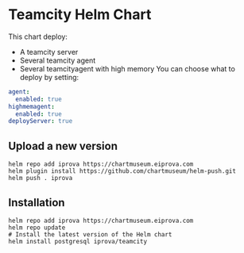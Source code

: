 # Teamcity Helm Chart
This chart deploy:
- A teamcity server
- Several teamcity agent
- Several teamcityagent with high memory
You can choose what to deploy by setting:
```yaml
agent:
  enabled: true
highmemagent:
  enabled: true
deployServer: true
```
## Upload a new version
```shell
helm repo add iprova https://chartmuseum.eiprova.com
helm plugin install https://github.com/chartmuseum/helm-push.git
helm push . iprova
```

## Installation
```shell
helm repo add iprova https://chartmuseum.eiprova.com
helm repo update
# Install the latest version of the Helm chart
helm install postgresql iprova/teamcity
```